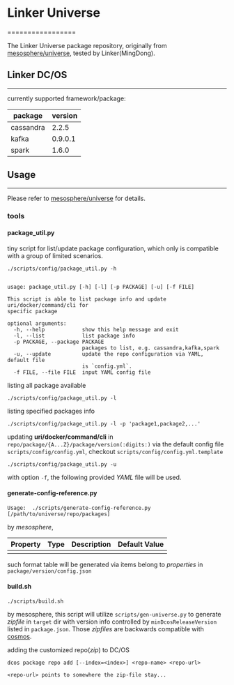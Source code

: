 # Linker Universe
=================

The Linker Universe package repository, originally from [mesosphere/universe](http://mesosphere.github.io/universe/), tested by Linker(MingDong).


## Linker DC/OS
----------
currently supported framework/package:

|package|version|
|---|---|
|cassandra	| 2.2.5	|
|kafka|0.9.0.1|
|spark|1.6.0|


## Usage
----------
Please refer to [mesosphere/universe](https://github.com/mesosphere/universe) for details.

### tools

#### package_util.py

tiny script for list/update package configuration, which only is compatible with a group of limited scenarios.

```
./scripts/config/package_util.py -h


usage: package_util.py [-h] [-l] [-p PACKAGE] [-u] [-f FILE]

This script is able to list package info and update uri/docker/command/cli for
specific package

optional arguments:
  -h, --help            show this help message and exit
  -l, --list            list package info
  -p PACKAGE, --package PACKAGE
                        packages to list, e.g. cassandra,kafka,spark
  -u, --update          update the repo configuration via YAML, default file
                        is `config.yml`.
  -f FILE, --file FILE  input YAML config file
```

listing all package available

```
./scripts/config/package_util.py -l
```

listing specified packages info

```
./scripts/config/package_util.py -l -p 'package1,package2,...'
```

updating **uri/docker/command/cli** in `repo/package/{A...Z}/package/version(:digits:)` via the default config file `scripts/config/config.yml`, checkout `scripts/config/config.yml.template`

```
./scripts/config/package_util.py -u
```
with option `-f`, the following provided *YAML* file will be used.


#### generate-config-reference.py

```
Usage:  ./scripts/generate-config-reference.py [/path/to/universe/repo/packages]
```

by *mesosphere*, 


| Property | Type | Description | Default Value |
|----------|------|-------------|---------------|
|	|	|	|	

such format table will be generated via items belong to *properties* in `package/version/config.json`


#### build.sh


```
./scripts/build.sh
```

by mesosphere, this script will utilize `scripts/gen-universe.py` to generate *zipfile*  in `target` dir with version info controlled by `minDcosReleaseVersion` listed in `package.json`. Those *zipfiles* are backwards compatible with [cosmos](https://github.com/dcos/cosmos).

adding the customized repo(*zip*) to DC/OS

```
dcos package repo add [--index=<index>] <repo-name> <repo-url>

<repo-url> points to somewhere the zip-file stay...
```












